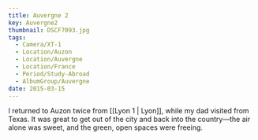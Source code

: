 ```yaml
---
title: Auvergne 2
key: Auvergne2
thumbnail: DSCF7093.jpg
tags:
  - Camera/XT-1
  - Location/Auzon
  - Location/Auvergne
  - Location/France
  - Period/Study-Abroad
  - AlbumGroup/Auvergne
date: 2015-03-15
---
```

I returned to Auzon twice from [[Lyon 1 | Lyon]], while my dad visited from Texas. It was great to get out of the city and back into the country—the air alone was sweet, and the green, open spaces were freeing.
